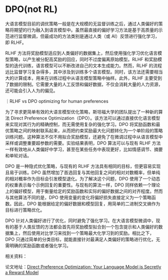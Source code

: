 

<!--
 * @version:
 * @Author:  StevenJokess（蔡舒起） https://github.com/StevenJokess
 * @Date: 2023-09-12 16:00:42
 * @LastEditors:  StevenJokess（蔡舒起） https://github.com/StevenJokess
 * @LastEditTime: 2023-09-12 16:05:38
 * @Description:
 * @Help me: make friends by a867907127@gmail.com and help me get some “foreign” things or service I need in life; 如有帮助，请资助，失业3年了。![支付宝收款码](https://github.com/StevenJokess/d2rl/blob/master/img/%E6%94%B6.jpg)
 * @TODO::
 * @Reference:
-->
# DPO(not RL)

大语言模型目前的调优策略一般是在大规模的无监督训练之后，通过人类偏好的策略将期望的行为融入到语言模型中。虽然最直接的偏好学习方法是基于高质量的示范进行监督微调，但最成功的方法类别是通过人类（或 AI）反馈进行强化学习，即 RLHF。

RLHF 方法将奖励模型适应到人类偏好的数据集上，然后使用强化学习优化语言模型策略，以产生被分配高奖励的回应，同时不过度偏离原始模型。RLHF 和奖励模型的迭代训练，语言模型可以不断改进自己的文本生成能力。然而，RLHF 的流程远比监督学习复杂得多，其中涉及到训练多个语言模型。同时，该方法还需要相当大的计算成本，用来在训练过程中从语言模型策略中抽样。此外，RLHF 主要受到了数据的限制。它需要大量的人工反馈和偏好数据，不仅会消耗大量的人力资源，还可能会引入人为的偏见。

 ｜RLHF vs DPO optimizing for human preferences

为了寻求更简单有效的大语言模型优化策略，斯坦福大学的团队提出了一种新的算法 Direct Preference Optimization（DPO）。该方法可以通过直接优化语言模型来实现对其行为的精确控制，而无需使用复杂的强化学习。DPO 将奖励函数和最优策略之间的映射联系起来，从而把约束奖励最大化问题转化为一个单阶段的策略训练问题。这种算法不仅不用拟合奖励模型，还避免了在微调过程中从语言模型中采样或调整重要超参数的需要。实验结果表明，DPO 算法可以与现有 RLHF 方法一样有效地从人类偏好中学习，甚至在某些任务中表现更好，比如情感调节、摘要和单轮对话。

DPO 是一种隐式优化策略，与现有的 RLHF 方法具有相同的目标，但更容易实现且易于训练。DPO 虽然增加了首选回复与其他回复之间的相对对数概率，但单纯的相对概率作为目标会引发模型退化。为了解决这个问题，DPO 使用了一个动态的权重表示每个示例回复的重要性。与现有的算法一样，DPO 同样依赖一个理论上的偏好模型，用于衡量给定的奖励函数和实际的偏好数据之间的对齐程度。然而与其他算法不同的是，DPO 使用变量的变化将偏好损失直接定义为一个策略函数。因此，DPO 能根据给定的偏好数据和模型回复，用简单的二进制交叉熵作为目标进行策略优化。

DPO 针对人类偏好进行了优化，同时避免了强化学习。在大语言模型微调中，现有的基于人类反馈的方法都会首先将奖励模型拟合到一个包含提示和人类偏好的数据集上，然后使用对比学习来找到一个策略最大化学习到的奖励。相比之下，DPO 只通过简单的分类目标，就能直接针对最满足人类偏好的策略进行优化，无需明确的奖励函数或者强化学习。

相关资料：

论文地址：[Direct Preference Optimization: Your Language Model is Secretly a Reward Model](https://arxiv.org/pdf/2305.18290.pdf)

[1]: https://my.oschina.net/u/4209276/blog/10088196
